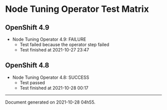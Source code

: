 
Node Tuning Operator Test Matrix
================================

OpenShift 4.9
-------------


* Node Tuning Operator 4.9: FAILURE
  - Test failed because the operator step failed
  - Test finished at 2021-10-27 23:47

OpenShift 4.8
-------------


* Node Tuning Operator 4.8: SUCCESS
  - Test passed
  - Test finished at 2021-10-28 00:17


---
Document generated on 2021-10-28 04h55.
